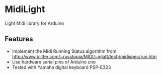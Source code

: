# MidiLight
Light Midi library for Arduino

## Features
-    Implement the Midi Running Status algorithm from http://www.blitter.com/~russtopia/MIDI/~jglatt/tech/midispec/run.htm
-    Use hardware serial pins of Arduino uno
-    Tested with Yamaha digital keyboard PSP-E323
